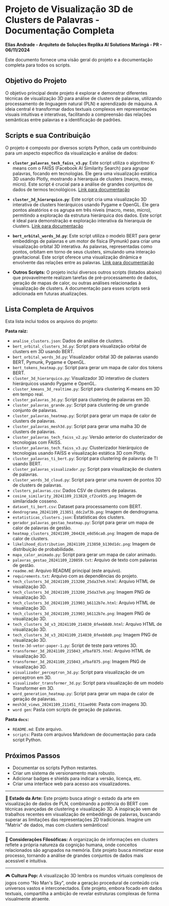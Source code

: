 # Projeto de Visualização 3D de Clusters de Palavras - Documentação Completa

**Elias Andrade - Arquiteto de Soluções Replika AI Solutions Maringá - PR - 06/11/2024**

Este documento fornece uma visão geral do projeto e a documentação completa para todos os scripts.

## Objetivo do Projeto

O objetivo principal deste projeto é explorar e demonstrar diferentes técnicas de visualização 3D para análise de clusters de palavras, utilizando processamento de linguagem natural (PLN) e aprendizado de máquina.  A ideia central é transformar dados textuais complexos em representações visuais intuitivas e interativas, facilitando a compreensão das relações semânticas entre palavras e a identificação de padrões.

## Scripts e sua Contribuição

O projeto é composto por diversos scripts Python, cada um contribuindo para um aspecto específico da visualização e análise de dados:

* **`cluster_palavras_tech_faiss_v3.py`**: Este script utiliza o algoritmo K-means com o FAISS (Facebook AI Similarity Search) para agrupar palavras, focando em tecnologias.  Ele gera uma visualização estática 3D usando Plotly, mostrando a hierarquia de clusters (macro, meso, micro).  Este script é crucial para a análise de grandes conjuntos de dados de termos tecnológicos.  [Link para documentação](docs/scripts/cluster_palavras_tech_faiss_v3.md)

* **`cluster_3d_hierarquico.py`**: Este script cria uma visualização 3D interativa de clusters hierárquicos usando Pygame e OpenGL.  Ele gera pontos aleatórios e os agrupa em três níveis (macro, meso, micro), permitindo a exploração da estrutura hierárquica dos dados.  Este script é ideal para demonstração e exploração interativa da hierarquia de clusters. [Link para documentação](docs/scripts/cluster_3d_hierarquico.md)

* **`bert_orbital_words_3d.py`**: Este script utiliza o modelo BERT para gerar embeddings de palavras e um motor de física (Pymunk) para criar uma visualização orbital 3D interativa.  As palavras, representadas como pontos, orbitam em torno de seus clusters, simulando uma interação gravitacional.  Este script oferece uma visualização dinâmica e envolvente das relações entre as palavras. [Link para documentação](docs/scripts/bert_orbital_words_3d.md)

* **Outros Scripts:**  O projeto inclui diversos outros scripts (listados abaixo) que provavelmente realizam tarefas de pré-processamento de dados, geração de mapas de calor, ou outras análises relacionadas à visualização de clusters.  A documentação para esses scripts será adicionada em futuras atualizações.

## Lista Completa de Arquivos

Esta lista inclui todos os arquivos do projeto:

**Pasta raiz:**

* `analise_clusters.json`: Dados de análise de clusters.
* `bert_orbital_clusters_3d.py`: Script para visualização orbital de clusters em 3D usando BERT.
* `bert_orbital_words_3d.py`: Visualizador orbital 3D de palavras usando BERT, Pymunk, Pygame e OpenGL.
* `bert_tokens_heatmap.py`: Script para gerar um mapa de calor dos tokens BERT.
* `cluster_3d_hierarquico.py`: Visualizador 3D interativo de clusters hierárquicos usando Pygame e OpenGL.
* `cluster_kmeans_3d_realtime.py`: Script para clustering K-means em 3D em tempo real.
* `cluster_palavras_3d.py`: Script para clustering de palavras em 3D.
* `cluster_palavras_grande.py`: Script para clustering de um grande conjunto de palavras.
* `cluster_palavras_heatmap.py`: Script para gerar um mapa de calor de clusters de palavras.
* `cluster_palavras_mesh3d.py`: Script para gerar uma malha 3D de clusters de palavras.
* `cluster_palavras_tech_faiss_v2.py`: Versão anterior do clusterizador de tecnologias com FAISS.
* `cluster_palavras_tech_faiss_v3.py`: Clusterizador hierárquico de tecnologias usando FAISS e visualização estática 3D com Plotly.
* `cluster_palavras_ti_bert.py`: Script para clustering de palavras de TI usando BERT.
* `cluster_palavras_visualizador.py`: Script para visualização de clusters de palavras.
* `cluster_words_3d_cloud.py`: Script para gerar uma nuvem de pontos 3D de clusters de palavras.
* `clusters_palavras.csv`: Dados CSV de clusters de palavras.
* `cosine_similarity_20241109_213828_cf2ce935.png`: Imagem de similaridade cosseno.
* `dataset_ti_bert.csv`: Dataset para processamento com BERT.
* `dendrograma_20241109_213851_ddc2af3b.png`: Imagem de dendrograma.
* `estatisticas_clusters.json`: Estatísticas dos clusters.
* `gerador_palavras_gestao_heatmap.py`: Script para gerar um mapa de calor de palavras de gestão.
* `heatmap_clusters_20241109_204428_e8d56ca0.png`: Imagem de mapa de calor de clusters.
* `likelihood_distribution_20241109_213850_b130d1dc.png`: Imagem de distribuição de probabilidade.
* `mapa_calor_animado.py`: Script para gerar um mapa de calor animado.
* `palavras_gestao_20241109_220859.txt`: Arquivo de texto com palavras de gestão.
* `readme.md`: Arquivo README principal (este arquivo).
* `requirements.txt`: Arquivo com as dependências do projeto.
* `tech_clusters_3d_20241109_213200_25da37e9.html`: Arquivo HTML de visualização 3D.
* `tech_clusters_3d_20241109_213200_25da37e9.png`: Imagem PNG de visualização 3D.
* `tech_clusters_3d_20241109_213903_b6112b7e.html`: Arquivo HTML de visualização 3D.
* `tech_clusters_3d_20241109_213903_b6112b7e.png`: Imagem PNG de visualização 3D.
* `tech_clusters_3d_v3_20241109_214830_8feeb8d0.html`: Arquivo HTML de visualização 3D.
* `tech_clusters_3d_v3_20241109_214830_8feeb8d0.png`: Imagem PNG de visualização 3D.
* `teste-3d-vetor-paper-1.py`: Script de teste para vetores 3D.
* `transformer_3d_20241109_215043_afbaf875.html`: Arquivo HTML de visualização 3D.
* `transformer_3d_20241109_215043_afbaf875.png`: Imagem PNG de visualização 3D.
* `visualizador_perceptron_3d.py`: Script para visualização de um perceptron em 3D.
* `visualizador_transformer_3d.py`: Script para visualização de um modelo Transformer em 3D.
* `word_generation_heatmap.py`: Script para gerar um mapa de calor de geração de palavras.
* `mesh3d_views_20241109_211451_f31ae098`: Pasta com imagens 3D.
* `word gen`: Pasta com scripts de geração de palavras.

**Pasta `docs`:**

* `README.md`: Este arquivo.
* `scripts`: Pasta com arquivos Markdown de documentação para cada script Python.


## Próximos Passos

* Documentar os scripts Python restantes.
* Criar um sistema de versionamento mais robusto.
* Adicionar badges e shields para indicar a versão, licença, etc.
* Criar uma interface web para acesso aos visualizadores.


---
🚀 **Estado da Arte:** Este projeto busca atingir o estado da arte em visualização de dados de PLN, combinando a potência do BERT com técnicas avançadas de clustering e visualização 3D. A inspiração vem de trabalhos recentes em visualização de embeddings de palavras, buscando superar as limitações das representações 2D tradicionais. Imagine um "Matrix" de dados, mas com clusters semânticos!


---
🤔 **Considerações Filosóficas:** A organização de informações em clusters reflete a própria natureza da cognição humana, onde conceitos relacionados são agrupados na memória. Este projeto busca mimetizar esse processo, tornando a análise de grandes conjuntos de dados mais acessível e intuitiva.


---
🎮 **Cultura Pop:** A visualização 3D lembra os mundos virtuais complexos de jogos como "No Man's Sky", onde a geração procedural de conteúdo cria universos vastos e interconectados. Este projeto, embora focado em dados textuais, compartilha a ambição de revelar estruturas complexas de forma visualmente atraente.
